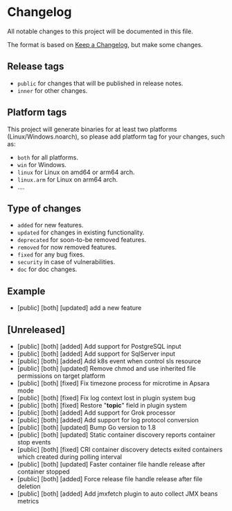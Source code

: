 # Changelog

All notable changes to this project will be documented in this file.

The format is based on [Keep a Changelog](https://keepachangelog.com/en/1.0.0/), but make some changes.

## Release tags

- `public` for changes that will be published in release notes.
- `inner` for other changes.

## Platform tags

This project will generate binaries for at least two platforms (Linux/Windows.noarch), so please add platform tag for
your changes, such as:

- `both` for all platforms.
- `win` for Windows.
- `linux` for Linux on amd64 or arm64 arch.
- `linux.arm` for Linux on arm64 arch.
- ....

## Type of changes

- `added` for new features.
- `updated` for changes in existing functionality.
- `deprecated` for soon-to-be removed features.
- `removed` for now removed features.
- `fixed` for any bug fixes.
- `security` in case of vulnerabilities.
- `doc` for doc changes.

## Example

- [public] [both] [updated] add a new feature

## [Unreleased]

- [public] [both] [added] Add support for PostgreSQL input
- [public] [both] [added] Add support for SqlServer input
- [public] [both] [added] Add k8s event when control sls resource
- [public] [both] [updated] Remove chmod and use inherited file permissions on target platform
- [public] [both] [fixed] Fix timezone process for microtime in Apsara mode
- [public] [both] [fixed] Fix log context lost in plugin system bug
- [public] [both] [fixed] Restore "__topic__" field in plugin system
- [public] [both] [added] Add support for Grok processor
- [public] [both] [added] Add support for log protocol conversion
- [public] [both] [updated] Bump Go version to 1.8
- [public] [both] [updated] Static container discovery reports container stop events
- [public] [both] [fixed] CRI container discovery detects exited containers which created during polling interval
- [public] [both] [updated] Faster container file handle release after container stopped
- [public] [both] [added] Force release file handle release after file deletion
- [public] [both] [added] Add jmxfetch plugin to auto collect JMX beans metrics
